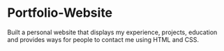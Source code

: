 # Portfolio-Website
Built a personal website that displays my experience, projects, education and provides ways for people to contact me using HTML and CSS.
